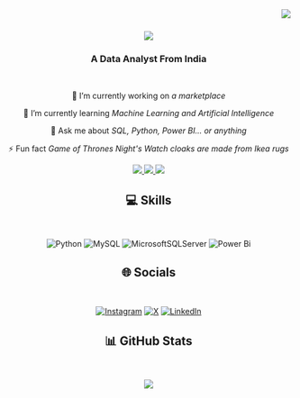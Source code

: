 <img align="right" src="https://visitor-badge.laobi.icu/badge?page_id=vipulsuthars.vipulsuthars" />

<h1 align="center">
    <img src="https://readme-typing-svg.herokuapp.com/?font=Righteous&size=35&center=true&vCenter=true&width=500&height=70&duration=4000&lines=Hi+There!+;+👋🏻I'm+Vipul+Suthar!;" />
</h1>
<h3 align="center">A Data Analyst From India</h3>

<br/>

<div align="center">
 
 🔭 I’m currently working on *a marketplace*
 
 🌱 I’m currently learning *Machine Learning and Artificial Intelligence*

💬 Ask me about *SQL, Python, Power BI... or anything*

⚡ Fun fact *Game of Thrones Night's Watch cloaks are made from Ikea rugs*

 </div>
 
<div align="center"> 
  <a href="mailto:sutharsvipul@gmail.com">
    <img src="https://img.shields.io/badge/Gmail-333333?style=for-the-badge&logo=gmail&logoColor=red" />
  </a>
  <a href="https://www.linkedin.com/in/vipulsuthars/" target="_blank">
    <img src="https://img.shields.io/badge/LinkedIn-0077B5?style=for-the-badge&logo=linkedin&logoColor=white" target="_blank" />
  </a>
<a href="https://assorted-legend-a74.notion.site/Hey-there-I-am-Vipul-1602b77f3da780b1a7c0deb45f56c80b?pvs=4" target="_blank">
     <img src="https://img.shields.io/badge/Portfolio-FF5722?style=for-the-badge&logo=todoist&logoColor=white" target="_blank" />
  </a>
</div>

<h2 align="center">💻 Skills</h2>
<br/>
<div align="center">

![Python](https://img.shields.io/badge/python-3670A0?style=for-the-badge&logo=python&logoColor=ffdd54) 
![MySQL](https://img.shields.io/badge/mysql-4479A1.svg?style=for-the-badge&logo=mysql&logoColor=white) 
![MicrosoftSQLServer](https://img.shields.io/badge/Microsoft%20SQL%20Server-CC2927?style=for-the-badge&logo=microsoft%20sql%20server&logoColor=white) 
![Power Bi](https://img.shields.io/badge/power_bi-F2C811?style=for-the-badge&logo=powerbi&logoColor=black) 
 
<h2 align="center">🌐 Socials</h2>
<br/>
<div align="center">
    
[![Instagram](https://img.shields.io/badge/Instagram-%23E4405F.svg?logo=Instagram&logoColor=white)](https://instagram.com/sutharsvipul)
[![X](https://img.shields.io/badge/X-black.svg?logo=X&logoColor=white)](https://x.com/VipulSuthars) 
[![LinkedIn](https://img.shields.io/badge/LinkedIn-%230077B5.svg?logo=linkedin&logoColor=white)](https://linkedin.com/in/sutharsvipul)
 
<h2 align="center">📊 GitHub Stats</h2>
<br/>
<div align="center">
    
![](https://github-readme-streak-stats.herokuapp.com/?user=vipulsuthars&theme=dark&hide_border=false)
